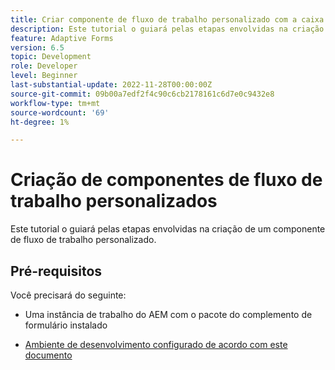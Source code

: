 ```yaml
---
title: Criar componente de fluxo de trabalho personalizado com a caixa de diálogo
description: Este tutorial o guiará pelas etapas envolvidas na criação de um componente de fluxo de trabalho personalizado.
feature: Adaptive Forms
version: 6.5
topic: Development
role: Developer
level: Beginner
last-substantial-update: 2022-11-28T00:00:00Z
source-git-commit: 09b00a7edf2f4c90c6cb2178161c6d7e0c9432e8
workflow-type: tm+mt
source-wordcount: '69'
ht-degree: 1%

---
```


# Criação de componentes de fluxo de trabalho personalizados

Este tutorial o guiará pelas etapas envolvidas na criação de um componente de fluxo de trabalho personalizado.

## Pré-requisitos

Você precisará do seguinte:

* Uma instância de trabalho do AEM com o pacote do complemento de formulário instalado

* [Ambiente de desenvolvimento configurado de acordo com este documento](https://experienceleague.adobe.com/docs/experience-manager-learn/forms/creating-your-first-osgi-bundle/create-your-first-osgi-bundle.html)



